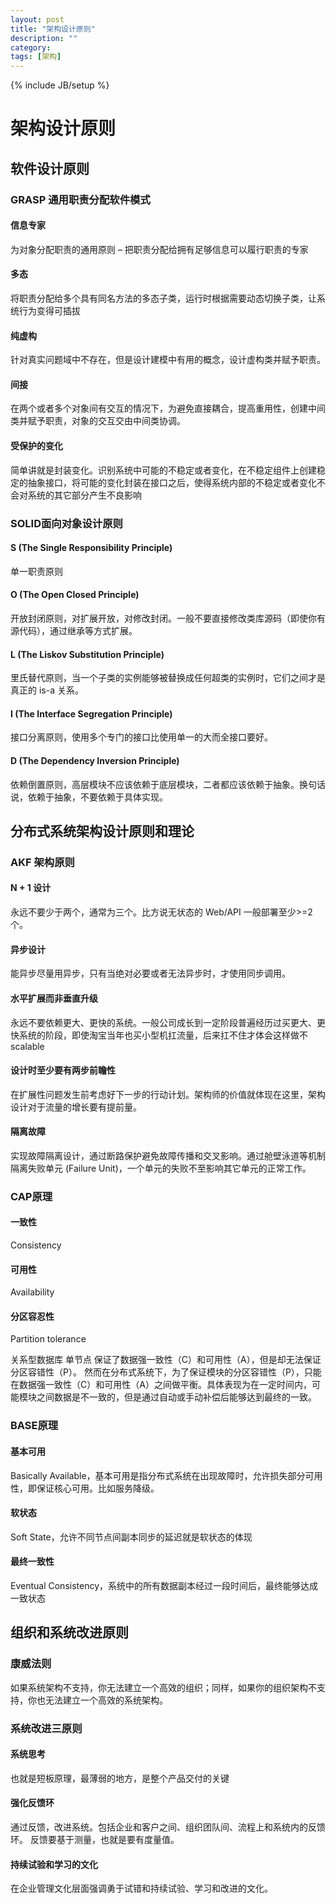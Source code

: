 ```yaml
---
layout: post
title: "架构设计原则"
description: ""
category:
tags: [架构]
---
```

{% include JB/setup %}

# 架构设计原则


## 软件设计原则

### GRASP 通用职责分配软件模式

#### 信息专家
为对象分配职责的通用原则 – 把职责分配给拥有足够信息可以履行职责的专家


#### 多态
将职责分配给多个具有同名方法的多态子类，运行时根据需要动态切换子类，让系统行为变得可插拔

#### 纯虚构
针对真实问题域中不存在，但是设计建模中有用的概念，设计虚构类并赋予职责。

#### 间接
在两个或者多个对象间有交互的情况下，为避免直接耦合，提高重用性，创建中间类并赋予职责，对象的交互交由中间类协调。

#### 受保护的变化
简单讲就是封装变化。识别系统中可能的不稳定或者变化，在不稳定组件上创建稳定的抽象接口，将可能的变化封装在接口之后，使得系统内部的不稳定或者变化不会对系统的其它部分产生不良影响


### SOLID面向对象设计原则

#### S (The Single Responsibility Principle)
单一职责原则

#### O (The Open Closed Principle)
开放封闭原则，对扩展开放，对修改封闭。一般不要直接修改类库源码（即使你有源代码），通过继承等方式扩展。

#### L (The Liskov Substitution Principle)
里氏替代原则，当一个子类的实例能够被替换成任何超类的实例时，它们之间才是真正的 is-a 关系。

#### I (The Interface Segregation Principle)
接口分离原则，使用多个专门的接口比使用单一的大而全接口要好。

#### D (The Dependency Inversion Principle)
依赖倒置原则，高层模块不应该依赖于底层模块，二者都应该依赖于抽象。换句话说，依赖于抽象，不要依赖于具体实现。


## 分布式系统架构设计原则和理论

### AKF 架构原则

#### N + 1 设计
永远不要少于两个，通常为三个。比方说无状态的 Web/API 一般部署至少>=2 个。

#### 异步设计
能异步尽量用异步，只有当绝对必要或者无法异步时，才使用同步调用。

#### 水平扩展而非垂直升级
永远不要依赖更大、更快的系统。一般公司成长到一定阶段普遍经历过买更大、更快系统的阶段，即使淘宝当年也买小型机扛流量，后来扛不住才体会这样做不 scalable

#### 设计时至少要有两步前瞻性
在扩展性问题发生前考虑好下一步的行动计划。架构师的价值就体现在这里，架构设计对于流量的增长要有提前量。

####  隔离故障
实现故障隔离设计，通过断路保护避免故障传播和交叉影响。通过舱壁泳道等机制隔离失败单元 (Failure Unit)，一个单元的失败不至影响其它单元的正常工作。

### CAP原理

#### 一致性
Consistency

#### 可用性
Availability

#### 分区容忍性
Partition tolerance

关系型数据库 单节点 保证了数据强一致性（C）和可用性（A），但是却无法保证分区容错性（P）。
然而在分布式系统下，为了保证模块的分区容错性（P），只能在数据强一致性（C）和可用性（A）之间做平衡。具体表现为在一定时间内，可能模块之间数据是不一致的，但是通过自动或手动补偿后能够达到最终的一致。

### BASE原理

#### 基本可用
Basically Available，基本可用是指分布式系统在出现故障时，允许损失部分可用性，即保证核心可用。比如服务降级。

#### 软状态
Soft State，允许不同节点间副本同步的延迟就是软状态的体现

#### 最终一致性 
Eventual Consistency，系统中的所有数据副本经过一段时间后，最终能够达成一致状态


## 组织和系统改进原则

### 康威法则
如果系统架构不支持，你无法建立一个高效的组织；同样，如果你的组织架构不支持，你也无法建立一个高效的系统架构。

### 系统改进三原则

#### 系统思考
也就是短板原理，最薄弱的地方，是整个产品交付的关键

#### 强化反馈环
通过反馈，改进系统。包括企业和客户之间、组织团队间、流程上和系统内的反馈环。
反馈要基于测量，也就是要有度量值。

#### 持续试验和学习的文化
在企业管理文化层面强调勇于试错和持续试验、学习和改进的文化。
